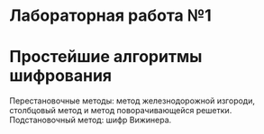Лабораторная работа №1
==================================
Простейшие алгоритмы шифрования
==================================
Перестановочные методы: метод железнодорожной изгороди, столбцовый метод и метод поворачивающейся решетки.
Подстановочный метод: шифр Вижинера.